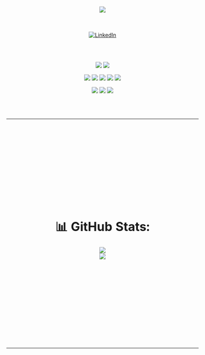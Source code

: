 <h1 align="center">
  <a href="https://git.io/typing-svg">
        <img src="https://readme-typing-svg.herokuapp.com?color=FFA500&size=30&duration=3500&center=true&lines=Hello+🏎️;My+name+is+Ivaylo.;Web+Developer.;Welcome+to+my+profile+💪">
</h1>
  
  <br/>
 
<p align="center">
    <a href="https://www.linkedin.com/in/ivaylo-abadzhiev-8aa33722a/" target="_blank"><img alt="LinkedIn" src="https://img.shields.io/badge/-LinkedIn-0077B5?style=for-the-badge&logo=Linkedin&logoColor=white"></a>
</p>

<br>
<br>

<p align="center">
    <img src="https://img.shields.io/badge/c%23-%23239120.svg?style=for-the-badge&logo=c-sharp&logoColor=white">
    <img src="https://img.shields.io/badge/c++-%2300599C.svg?style=for-the-badge&logo=c%2B%2B&logoColor=white">
</p>

<p align="center">
    <img src="https://img.shields.io/badge/react-%2320232a.svg?style=for-the-badge&logo=react&logoColor=%2361DAFB">
    <img src="https://img.shields.io/badge/html5-%23E34F26.svg?style=for-the-badge&logo=html5&logoColor=white">
    <img src="https://img.shields.io/badge/css3-%231572B6.svg?style=for-the-badge&logo=css3&logoColor=white">
    <img src="https://img.shields.io/badge/javascript-%23323330.svg?style=for-the-badge&logo=javascript&logoColor=%23F7DF1E">
    <img src="https://img.shields.io/badge/typescript-%23007ACC.svg?style=for-the-badge&logo=typescript&logoColor=white">
</p>

<p align="center">
    <img src="https://img.shields.io/badge/Microsoft%20SQL%20Server-CC2927?style=for-the-badge&logo=microsoft%20sql%20server&logoColor=white">
    <img src="https://img.shields.io/badge/postgres-%23316192.svg?style=for-the-badge&logo=postgresql&logoColor=white">
    <img src="https://img.shields.io/badge/git-%23F05033.svg?style=for-the-badge&logo=git&logoColor=white">
</p>

<br>
<br>

<table width="100%" align="center">
<tr>
<td align="center" width="600px" height="600px">
  
# 📊 GitHub Stats:
![](https://github-readme-stats.vercel.app/api?username=IMAbadzhiev19&theme=blueberry&hide_border=true&include_all_commits=false&count_private=true)<br/>
![](https://github-readme-streak-stats.herokuapp.com/?user=IMAbadzhiev19&theme=blueberry&hide_border=true)<br/>

</td>
</tr>
</table>
